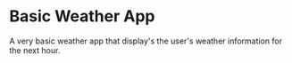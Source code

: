 # Basic Weather App


A very basic weather app that display's the user's weather information for the next hour. 